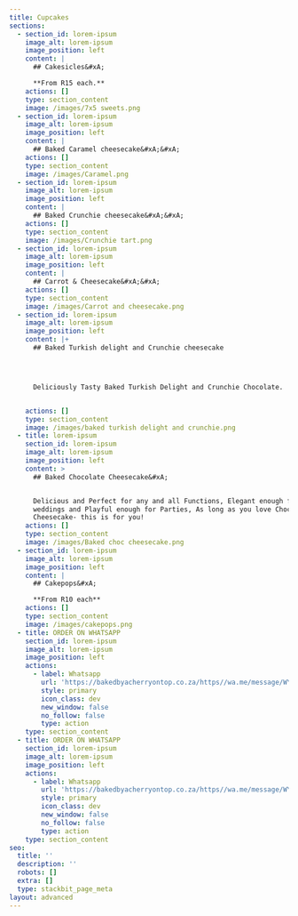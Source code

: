```yaml
---
title: Cupcakes
sections:
  - section_id: lorem-ipsum
    image_alt: lorem-ipsum
    image_position: left
    content: |
      ## Cakesicles&#xA;

      **From R15 each.**
    actions: []
    type: section_content
    image: /images/7x5 sweets.png
  - section_id: lorem-ipsum
    image_alt: lorem-ipsum
    image_position: left
    content: |
      ## Baked Caramel cheesecake&#xA;&#xA;
    actions: []
    type: section_content
    image: /images/Caramel.png
  - section_id: lorem-ipsum
    image_alt: lorem-ipsum
    image_position: left
    content: |
      ## Baked Crunchie cheesecake&#xA;&#xA;
    actions: []
    type: section_content
    image: /images/Crunchie tart.png
  - section_id: lorem-ipsum
    image_alt: lorem-ipsum
    image_position: left
    content: |
      ## Carrot & Cheesecake&#xA;&#xA;
    actions: []
    type: section_content
    image: /images/Carrot and cheesecake.png
  - section_id: lorem-ipsum
    image_alt: lorem-ipsum
    image_position: left
    content: |+
      ## Baked Turkish delight and Crunchie cheesecake




      Deliciously Tasty Baked Turkish Delight and Crunchie Chocolate.


    actions: []
    type: section_content
    image: /images/baked turkish delight and crunchie.png
  - title: lorem-ipsum
    section_id: lorem-ipsum
    image_alt: lorem-ipsum
    image_position: left
    content: >
      ## Baked Chocolate Cheesecake&#xA;


      Delicious and Perfect for any and all Functions, Elegant enough for
      weddings and Playful enough for Parties, As long as you love Chocolate and
      Cheesecake- this is for you!
    actions: []
    type: section_content
    image: /images/Baked choc cheesecake.png
  - section_id: lorem-ipsum
    image_alt: lorem-ipsum
    image_position: left
    content: |
      ## Cakepops&#xA;

      **From R10 each**
    actions: []
    type: section_content
    image: /images/cakepops.png
  - title: ORDER ON WHATSAPP
    section_id: lorem-ipsum
    image_alt: lorem-ipsum
    image_position: left
    actions:
      - label: Whatsapp
        url: 'https://bakedbyacherryontop.co.za/https//wa.me/message/WYKY5SMM27'
        style: primary
        icon_class: dev
        new_window: false
        no_follow: false
        type: action
    type: section_content
  - title: ORDER ON WHATSAPP
    section_id: lorem-ipsum
    image_alt: lorem-ipsum
    image_position: left
    actions:
      - label: Whatsapp
        url: 'https://bakedbyacherryontop.co.za/https//wa.me/message/WYKY5SMM27'
        style: primary
        icon_class: dev
        new_window: false
        no_follow: false
        type: action
    type: section_content
seo:
  title: ''
  description: ''
  robots: []
  extra: []
  type: stackbit_page_meta
layout: advanced
---
```

